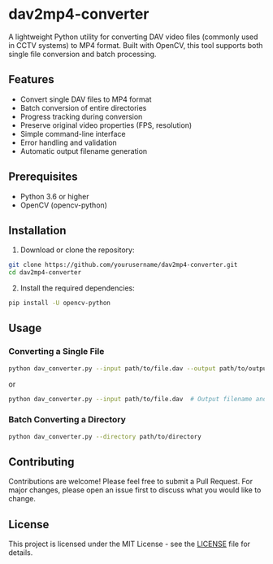 # dav2mp4-converter

A lightweight Python utility for converting DAV video files (commonly used in CCTV systems) to MP4 format. Built with OpenCV, this tool supports both single file conversion and batch processing.

## Features

- Convert single DAV files to MP4 format
- Batch conversion of entire directories
- Progress tracking during conversion
- Preserve original video properties (FPS, resolution)
- Simple command-line interface
- Error handling and validation
- Automatic output filename generation

## Prerequisites

- Python 3.6 or higher
- OpenCV (opencv-python)

## Installation

1. Download or clone the repository:
```bash
git clone https://github.com/yourusername/dav2mp4-converter.git
cd dav2mp4-converter
```

2. Install the required dependencies:
```bash
pip install -U opencv-python
```

## Usage

### Converting a Single File

```bash
python dav_converter.py --input path/to/file.dav --output path/to/output.mp4
```

or

```bash
python dav_converter.py --input path/to/file.dav  # Output filename and location will be the same as the input.
```

### Batch Converting a Directory

```bash
python dav_converter.py --directory path/to/directory
```

## Contributing

Contributions are welcome! Please feel free to submit a Pull Request.  For major changes, please open an issue first to discuss what you would like to change.

## License

This project is licensed under the MIT License - see the [LICENSE](LICENSE.txt) file for details.
